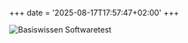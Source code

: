 +++
date = '2025-08-17T17:57:47+02:00'
+++

![Basiswissen Softwaretest](/img/basiswissen-softwaretest-small.png)